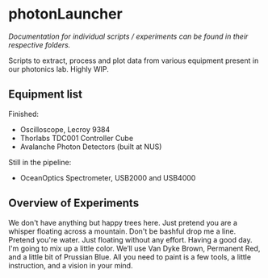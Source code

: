 # photonLauncher

*Documentation for individual scripts / experiments can be found in their respective folders.*

Scripts to extract, process and plot data from various equipment present in our photonics lab. Highly WIP.

## Equipment list

Finished:
- Oscilloscope, Lecroy 9384
- Thorlabs TDC001 Controller Cube
- Avalanche Photon Detectors (built at NUS)

Still in the pipeline:
- OceanOptics Spectrometer, USB2000 and USB4000

## Overview of Experiments

We don't have anything but happy trees here. Just pretend you are a whisper floating across a mountain. Don't be bashful drop me a line. Pretend you're water. Just floating without any effort. Having a good day. I'm going to mix up a little color. We’ll use Van Dyke Brown, Permanent Red, and a little bit of Prussian Blue. All you need to paint is a few tools, a little instruction, and a vision in your mind.
